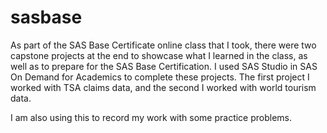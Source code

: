 # sasbase
As part of the SAS Base Certificate online class that I took, there were two capstone projects at the end to showcase what I learned in the class, as well as to prepare for the SAS Base Certification.
I used SAS Studio in SAS On Demand for Academics to complete these projects.
The first project I worked with TSA claims data, and the second I worked with world tourism data.

I am also using this to record my work with some practice problems.
